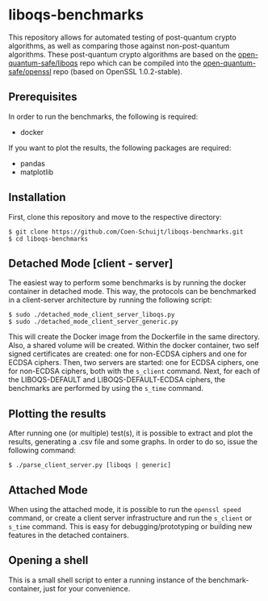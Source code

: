 # liboqs-benchmarks
This repository allows for automated testing of post-quantum crypto algorithms, as well as comparing those against non-post-quantum algorithms. These post-quantum crypto algorithms are based on the [open-quantum-safe/liboqs](https://github.com/open-quantum-safe/liboqs) repo which can be compiled into the [open-quantum-safe/openssl](https://github.com/open-quantum-safe/openssl) repo (based on OpenSSL 1.0.2-stable).

## Prerequisites
In order to run the benchmarks, the following is required:
* docker

If you want to plot the results, the following packages are required:
* pandas
* matplotlib

## Installation
First, clone this repository and move to the respective directory:
```
$ git clone https://github.com/Coen-Schuijt/liboqs-benchmarks.git
$ cd liboqs-benchmarks
```

## Detached Mode [client - server]
The easiest way to perform some benchmarks is by running the docker container in detached mode. This way, the protocols can be benchmarked in a client-server architecture by running the following script:
```
$ sudo ./detached_mode_client_server_liboqs.py
$ sudo ./detached_mode_client_server_generic.py
```

This will create the Docker image from the Dockerfile in the same directory. Also, a shared volume will be created. Within the docker container, two self signed certificates are created: one for non-ECDSA ciphers and one for ECDSA ciphers. Then, two servers are started: one for ECDSA ciphers, one for non-ECDSA ciphers, both with the `s_client` command. Next, for each of the LIBOQS-DEFAULT and LIBOQS-DEFAULT-ECDSA ciphers, the benchmarks are performed by using the `s_time` command.

## Plotting the results
After running one (or multiple) test(s), it is possible to extract and plot the results, generating a .csv file and some graphs. In order to do so, issue the following command:
```
$ ./parse_client_server.py [liboqs | generic]
```

## Attached Mode
When using the attached mode, it is possible to run the `openssl speed` command, or create a client server infrastructure and run the `s_client` or `s_time` command. This is easy for debugging/prototyping or building new features in the detached containers.

## Opening a shell
This is a small shell script to enter a running instance of the benchmark-container, just for your convenience.
